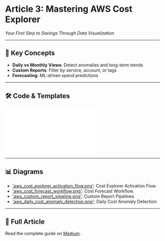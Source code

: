 # Article 3: Mastering AWS Cost Explorer  
*Your First Step to Savings Through Data Visualization*  

---

## 📌 **Key Concepts**  
- **Daily vs Monthly Views**: Detect anomalies and long-term trends  
- **Custom Reports**: Filter by service, account, or tags  
- **Forecasting**: ML-driven spend predictions  

---

## 🛠️ **Code & Templates**  
![`forecast-spending.py`](../code/article-3/forecast-spending.py)


---

## 📊 **Diagrams**  
- ['aws_cost_explorer_activation_flow.png'](../diagrams/article-3/aws_cost_explorer_activation_flow.png): Cost Explorer Activation Flow.
- ['aws_cost_forecast_workflow.png'](../diagrams/article-3/aws_cost_forecast_workflow.png): Cost Forecast Workflow.
- ['aws_custom_report_pipeline.png'](../diagrams/article-3/aws_custom_report_pipeline.png): Custom Report Pipelines
- ['aws_daily_cost_anomaly_detection.png'](../diagrams/article-3/aws_daily_cost_anomaly_detection.png): Daily Cost Anomaly Detection

---

## 🔗 **Full Article**  
Read the complete guide on [Medium](https://medium.com/@sheeraz-techhublab/mastering-aws-cost-explorer-your-first-step-to-savings-bc2a344048dd).  